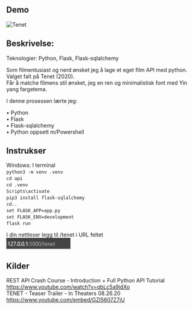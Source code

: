 

## Demo
 ![Tenet](demo.gif)

## Beskrivelse:<br>
Teknologier: Python, Flask, Flask-sqlalchemy<br>

Som filmentusiast og nerd ønsket jeg å lage et eget film API med python. Valget falt på Tenet (2020). <br>
Får å matche filmens stil ønsket, jeg en ren og minimalistisk font med Yin yang fargetema.<br>

I denne prosessen lærte jeg:<br>

•	Python<br>
•	Flask<br>
• Flask-sqlalchemy<br>
•	Python oppsett m/Powershell <br>


## Instrukser
Windows: I terminal <br> 
`python3 -m venv .venv`<br>
`cd api `<br>
`cd .venv`<br>
`Scripts\activate`<br>
`pip3 install flask-sqlalchemy`<br>
`cd..`<br>
`set FLASK_APP=app.py`<br>
`set FLASK_ENV=development`<br>
`flask run`
<br>

I din nettleser legg til /tenet i URL feltet<br>
<img src="https://github.com/AndersKoo/tenet_api/blob/main/tenet_url.jpg" alt="alternatetext" width="170" height="29"><br>

## Kilder
REST API Crash Course - Introduction + Full Python API Tutorial <br>
https://www.youtube.com/watch?v=qbLc5a9jdXo <br>
TENET - Teaser Trailer - In Theaters 08.26.20 <br>
https://www.youtube.com/embed/GZI5607Z7jU <br>

